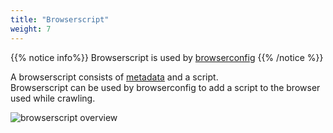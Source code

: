 ```yaml
---
title: "Browserscript"
weight: 7
---
```


{{% notice info%}}
Browserscript is used by [browserconfig](../browserconfig/_index.en.md)
{{% /notice %}}  

A browserscript consists of [metadata](../#veidemann-meta) and a script.  
Browserscript can be used by browserconfig to add a script to the browser used while crawling.  

![browserscript overview](/veidemann/docs/img/browserscript/veidemann_dashboard_browserscript_overview.png)
